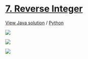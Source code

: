 # [7. Reverse Integer](https://leetcode.com/problems/reverse-integer/)

[View Java solution](https://github.com/hanggrian/leetcode-playground/blob/main/problems/src/main/java/ReverseInteger.java)
/ [Python](https://github.com/hanggrian/leetcode-playground/blob/main/problems/python/src/reverse_integer.py)

![](https://github.com/hendraanggrian/leetcode-playground/raw/assets/problem7_1.svg)

![](https://github.com/hendraanggrian/leetcode-playground/raw/assets/problem7_2.svg)

![](https://github.com/hendraanggrian/leetcode-playground/raw/assets/problem7_3.svg)
